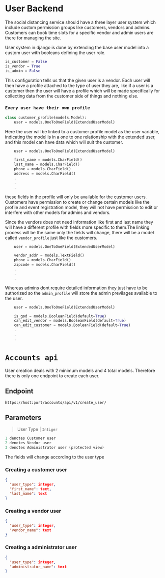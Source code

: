 # User Backend

The social distancing service should have a three layer user system which include custom permission groups like customers, vendors and admins. Customers can book time slots for a specific vendor and admin users are there for managing the site.

User system in django is done by extending the base user model into a custom user with booleans defining the user role.

```python
is_customer = False
is_vendor = True
is_admin = False
```

This configuration tells us that the given user is a vendor. Each user will then have a profile attached to the type of user they are, like if a user is a customer then the user will have a profile which will be made specifically for collecting data from the customer side of things and nothing else.

### `Every user have their own profile`

```python
class customer_profile(models.Model):
    user = models.OneToOneField(ExtendedUserModel)
```

Here the user will be linked to a customer profile model as the user variable, indicating the model is in a one to one relationship with the extended user, and this model can have data which will suit the customer.

```python
    user = models.OneToOneField(ExtendedUserModel)

    first_name = models.CharField()
    last_name = models.CharField()
    phone = models.CharField()
    address = models.CharField()
    .
    .
    .
```

these fields in the profile will only be available for the customer users. Customers have permission to create or change certain models like the profile and event registration model, they will not have permission to edit or interfere with other models for admins and vendors.

Since the vendors does not need information like first and last name they will have a different profile with fields more specific to them.The linking process will be the same only the fields will change, there will be a model called `vendor_profile` just like the customers.

```python
    user = models.OneToOneField(ExtendedUserModel)

    vendor_addr = models.TextField()
    phone = models.CharField()
    zipcode = models.CharField()
    .
    .
    .
```

Whereas admins dont require detailed information they just have to be authorized so the `admin_profile` will store the admin previlages available to the user.

```python
    user = models.OneToOneField(ExtendedUserModel)

    is_god = models.BooleanField(default=True)
    can_edit_vendor = models.BooleanField(default=True)
    can_edit_customer = models.BooleanField(default=True)
    .
    .
    .
```

# `Accounts api`

User creation deals with 2 minimum models and 4 total models. Therefore there is only one endpoint to create each user.

## Endpoint

```url
https://host:port/accounts/api/v1/create_user/
```

## Parameters

> User Type | `Intiger`

```python
1 denotes Customer user
2 denotes Vendor user
3 denotes Administrator user (protected view)
```

The fields will change according to the user type

### Creating a customer user

```json
{
  "user_type": integer,
  "first_name": text,
  "last_name": text
}
```

### Creating a vendor user

```json
{
  "user_type": integer,
  "vendor_name": text
}
```

### Creating a administrator user

```json
{
  "user_type": integer,
  "administrator_name": text
}
```
